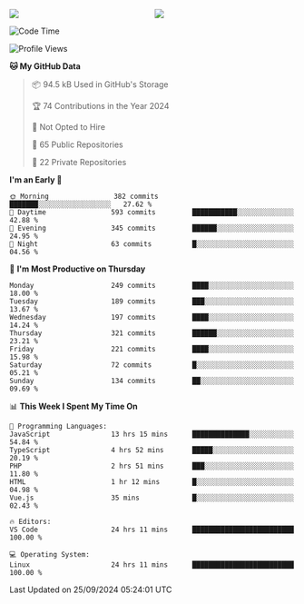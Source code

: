 <p style="display:flex;align-items:center;column-gap:0.5rem;" align="center">
  <img style="flex-grow:1;align-self:stretch;object-fit:cover;"  src ="https://github-readme-stats.vercel.app/api?username=gnoluv9x&show_icons=true&count_private=true&theme=chartreuse-dark&hide_border=true">
  <img style="flex-grow:1;align-self:stretch;object-fit:cover;"src ="https://github-readme-stats.vercel.app/api/top-langs/?username=gnoluv9x&layout=compact&hide_border=true&theme=chartreuse-dark&&langs_count=6&hide=jupyter%20notebook,tex,css,php&exclude_repo=Pacman-AI">
</p>

<!--START_SECTION:waka-->
![Code Time](http://img.shields.io/badge/Code%20Time-846%20hrs%2058%20mins-blue)

![Profile Views](http://img.shields.io/badge/Profile%20Views-0-blue)

**🐱 My GitHub Data** 

> 📦 94.5 kB Used in GitHub's Storage 
 > 
> 🏆 74 Contributions in the Year 2024
 > 
> 🚫 Not Opted to Hire
 > 
> 📜 65 Public Repositories 
 > 
> 🔑 22 Private Repositories 
 > 
**I'm an Early 🐤** 

```text
🌞 Morning                382 commits         ███████░░░░░░░░░░░░░░░░░░   27.62 % 
🌆 Daytime                593 commits         ███████████░░░░░░░░░░░░░░   42.88 % 
🌃 Evening                345 commits         ██████░░░░░░░░░░░░░░░░░░░   24.95 % 
🌙 Night                  63 commits          █░░░░░░░░░░░░░░░░░░░░░░░░   04.56 % 
```
📅 **I'm Most Productive on Thursday** 

```text
Monday                   249 commits         ████░░░░░░░░░░░░░░░░░░░░░   18.00 % 
Tuesday                  189 commits         ███░░░░░░░░░░░░░░░░░░░░░░   13.67 % 
Wednesday                197 commits         ████░░░░░░░░░░░░░░░░░░░░░   14.24 % 
Thursday                 321 commits         ██████░░░░░░░░░░░░░░░░░░░   23.21 % 
Friday                   221 commits         ████░░░░░░░░░░░░░░░░░░░░░   15.98 % 
Saturday                 72 commits          █░░░░░░░░░░░░░░░░░░░░░░░░   05.21 % 
Sunday                   134 commits         ██░░░░░░░░░░░░░░░░░░░░░░░   09.69 % 
```


📊 **This Week I Spent My Time On** 

```text
💬 Programming Languages: 
JavaScript               13 hrs 15 mins      ██████████████░░░░░░░░░░░   54.84 % 
TypeScript               4 hrs 52 mins       █████░░░░░░░░░░░░░░░░░░░░   20.19 % 
PHP                      2 hrs 51 mins       ███░░░░░░░░░░░░░░░░░░░░░░   11.80 % 
HTML                     1 hr 12 mins        █░░░░░░░░░░░░░░░░░░░░░░░░   04.98 % 
Vue.js                   35 mins             █░░░░░░░░░░░░░░░░░░░░░░░░   02.43 % 

🔥 Editors: 
VS Code                  24 hrs 11 mins      █████████████████████████   100.00 % 

💻 Operating System: 
Linux                    24 hrs 11 mins      █████████████████████████   100.00 % 
```


 Last Updated on 25/09/2024 05:24:01 UTC
<!--END_SECTION:waka-->

